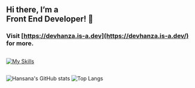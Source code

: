 ## Hi there, I’m a<br>Front End Developer! 👋
### Visit [https://devhanza.is-a.dev](https://devhanza.is-a.dev/) for more.
##
[![My Skills](https://skillicons.dev/icons?i=html,css,js,tailwind,sass,bootstrap,ts,angular,express,py,wordpress,figma,ps)](https://hansana.is-a.dev)
##
![Hansana's GitHub stats](https://github-readme-stats.vercel.app/api?username=DevHanza\&hide=issues\&show_icons=true&theme=dark)
![Top Langs](https://github-readme-stats.vercel.app/api/top-langs/?username=DevHanza\&layout=compact&theme=dark)


